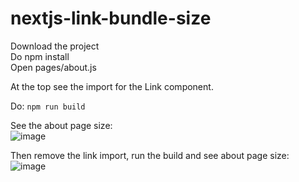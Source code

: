 # nextjs-link-bundle-size

Download the project  
Do npm install  
Open pages/about.js 

At the top see the import for the Link component. 

Do: 
`npm run build` 

See the about page size:  
![image](https://user-images.githubusercontent.com/57114335/122676530-cc920a80-d1de-11eb-963e-07b339331b1a.png)

Then remove the link import, run the build and see about page size:   
![image](https://user-images.githubusercontent.com/57114335/122676553-de73ad80-d1de-11eb-8fa6-4a0da94d79b8.png)
